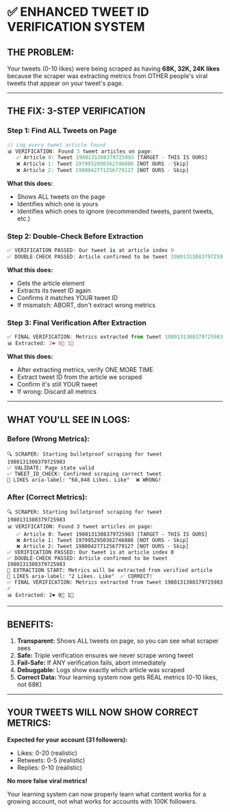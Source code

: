 # ✅ **ENHANCED TWEET ID VERIFICATION SYSTEM**

## **THE PROBLEM:**

Your tweets (0-10 likes) were being scraped as having **68K, 32K, 24K likes** because the scraper was extracting metrics from OTHER people's viral tweets that appear on your tweet's page.

---

## **THE FIX: 3-STEP VERIFICATION**

### **Step 1: Find ALL Tweets on Page**
```typescript
// Log every tweet article found
📊 VERIFICATION: Found 3 tweet articles on page:
   ✅ Article 0: Tweet 1980131308379725983 [TARGET - THIS IS OURS]
   ❌ Article 1: Tweet 1979952950362746886 [NOT OURS - Skip]
   ❌ Article 2: Tweet 1980042771256779127 [NOT OURS - Skip]
```

**What this does:**
- Shows ALL tweets on the page
- Identifies which one is yours
- Identifies which ones to ignore (recommended tweets, parent tweets, etc.)

### **Step 2: Double-Check Before Extraction**
```typescript
✅ VERIFICATION PASSED: Our tweet is at article index 0
✅ DOUBLE-CHECK PASSED: Article confirmed to be tweet 1980131308379725983
```

**What this does:**
- Gets the article element
- Extracts its tweet ID again
- Confirms it matches YOUR tweet ID
- If mismatch: ABORT, don't extract wrong metrics

### **Step 3: Final Verification After Extraction**
```typescript
✅ FINAL VERIFICATION: Metrics extracted from tweet 1980131308379725983 ✓
📊 Extracted: 2❤️ 0🔄 1💬
```

**What this does:**
- After extracting metrics, verify ONE MORE TIME
- Extract tweet ID from the article we scraped
- Confirm it's still YOUR tweet
- If wrong: Discard all metrics

---

## **WHAT YOU'LL SEE IN LOGS:**

### **Before (Wrong Metrics):**
```
🔍 SCRAPER: Starting bulletproof scraping for tweet 1980131308379725983
✅ VALIDATE: Page state valid
✅ TWEET_ID_CHECK: Confirmed scraping correct tweet
🎯 LIKES aria-label: "68,848 Likes. Like"  ❌ WRONG!
```

### **After (Correct Metrics):**
```
🔍 SCRAPER: Starting bulletproof scraping for tweet 1980131308379725983
📊 VERIFICATION: Found 3 tweet articles on page:
   ✅ Article 0: Tweet 1980131308379725983 [TARGET - THIS IS OURS]
   ❌ Article 1: Tweet 1979952950362746886 [NOT OURS - Skip]
   ❌ Article 2: Tweet 1980042771256779127 [NOT OURS - Skip]
✅ VERIFICATION PASSED: Our tweet is at article index 0
✅ DOUBLE-CHECK PASSED: Article confirmed to be tweet 1980131308379725983
🎯 EXTRACTION START: Metrics will be extracted from verified article
🎯 LIKES aria-label: "2 Likes. Like"  ✅ CORRECT!
✅ FINAL VERIFICATION: Metrics extracted from tweet 1980131308379725983 ✓
📊 Extracted: 2❤️ 0🔄 1💬
```

---

## **BENEFITS:**

1. **Transparent:** Shows ALL tweets on page, so you can see what scraper sees
2. **Safe:** Triple verification ensures we never scrape wrong tweet
3. **Fail-Safe:** If ANY verification fails, abort immediately
4. **Debuggable:** Logs show exactly which article was scraped
5. **Correct Data:** Your learning system now gets REAL metrics (0-10 likes, not 68K)

---

## **YOUR TWEETS WILL NOW SHOW CORRECT METRICS:**

**Expected for your account (31 followers):**
- Likes: 0-20 (realistic)
- Retweets: 0-5 (realistic)
- Replies: 0-10 (realistic)

**No more false viral metrics!**

Your learning system can now properly learn what content works for a growing account, not what works for accounts with 100K followers.

